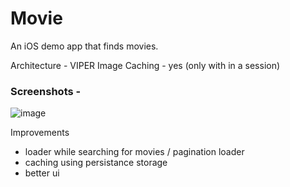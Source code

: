 # Movie
An iOS demo app that finds movies.

Architecture - VIPER 
Image Caching - yes (only with in a session)

### Screenshots - 
![image](https://github.com/rishavkohli/Movie/tree/main/ScreenShots/home.png)

Improvements 
- loader while searching for movies / pagination loader
- caching using persistance storage
- better ui 
